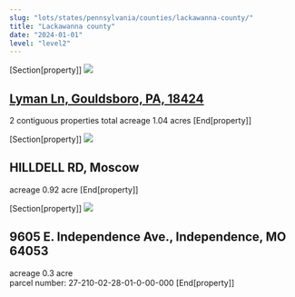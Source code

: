 ```yaml
---
slug: "lots/states/pennsylvania/counties/lackawanna-county/"
title: "Lackawanna county"
date: "2024-01-01"
level: "level2"
---
```


[Section[property]]
![](https://owntheland.net/wp-content/uploads/2024/11/JacksonCo-Willis-8.jpg)
## [Lyman Ln, Gouldsboro, PA, 18424](lyman/)
2 contiguous properties total acreage 1.04 acres
[End[property]]

[Section[property]]
![](https://owntheland.net/wp-content/uploads/2024/11/JacksonCo-Crisp-5-lot-from-E-6th-st-3.jpg)
## HILLDELL RD, Moscow
acreage 0.92 acre
[End[property]]

[Section[property]]
![](https://owntheland.net/wp-content/uploads/2024/11/JacksonCo-Independence-7-aerial.jpg)
## 9605 E. Independence Ave., Independence, MO 64053
acreage 0.3 acre  
parcel number: 27-210-02-28-01-0-00-000
[End[property]]